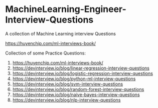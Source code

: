 # MachineLearning-Engineer-Interview-Questions
A collection of Machine Learning interview Questions 

https://huyenchip.com/ml-interviews-book/


Collection of some Practice Questions:
1. https://huyenchip.com/ml-interviews-book/
2. https://devinterview.io/blog/linear-regression-interview-questions
3. https://devinterview.io/blog/logistic-regression-interview-questions
4. https://devinterview.io/blog/python-ml-interview-questions
5. https://devinterview.io/blog/svm-interview-questions
6. https://devinterview.io/blog/random-forest-interview-questions
7. https://devinterview.io/blog/naive-bayes-interview-questions
8. https://devinterview.io/blog/nlp-interview-questions
